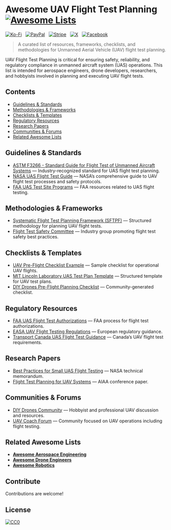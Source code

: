 # Awesome UAV Flight Test Planning [![Awesome Lists](https://srv-cdn.himpfen.io/badges/awesome-lists/awesomelists-flat.svg)](https://github.com/awesomelistsio/awesome)

[![Ko-Fi](https://srv-cdn.himpfen.io/badges/kofi/kofi-flat.svg)](https://ko-fi.com/awesomelists) &nbsp; [![PayPal](https://srv-cdn.himpfen.io/badges/paypal/paypal-flat.svg)](https://www.paypal.com/donate/?hosted_button_id=3LLKRXJU44EJJ) &nbsp; [![Stripe](https://srv-cdn.himpfen.io/badges/stripe/stripe-flat.svg)](https://tinyurl.com/e8ymxdw3) &nbsp; [![X](https://srv-cdn.himpfen.io/badges/twitter/twitter-flat.svg)](https://x.com/ListsAwesome) &nbsp; [![Facebook](https://srv-cdn.himpfen.io/badges/facebook-pages/facebook-pages-flat.svg)](https://www.facebook.com/awesomelists)

> A curated list of resources, frameworks, checklists, and methodologies for Unmanned Aerial Vehicle (UAV) flight test planning.

UAV Flight Test Planning is critical for ensuring safety, reliability, and regulatory compliance in unmanned aircraft system (UAS) operations. This list is intended for aerospace engineers, drone developers, researchers, and hobbyists involved in planning and executing UAV flight tests.

## Contents

- [Guidelines & Standards](#guidelines--standards)
- [Methodologies & Frameworks](#methodologies--frameworks)
- [Checklists & Templates](#checklists--templates)
- [Regulatory Resources](#regulatory-resources)
- [Research Papers](#research-papers)
- [Communities & Forums](#communities--forums)
- [Related Awesome Lists](#related-awesome-lists)

## Guidelines & Standards

- [ASTM F3266 - Standard Guide for Flight Test of Unmanned Aircraft Systems](https://www.astm.org/f3266-18.html) — Industry-recognized standard for UAS flight test planning.
- [NASA UAS Flight Test Guide](https://www.nasa.gov/sites/default/files/atoms/files/nasa_uas_ft_guide.pdf) — NASA’s comprehensive guide to UAV flight test processes and safety protocols.
- [FAA UAS Test Site Programs](https://www.faa.gov/uas/programs_partnerships/test_sites/) — FAA resources related to UAS flight testing.

## Methodologies & Frameworks

- [Systematic Flight Test Planning Framework (SFTPF)](https://ieeexplore.ieee.org/document/8390592) — Structured methodology for planning UAV flight tests.
- [Flight Test Safety Committee](https://www.flighttestsafety.org/) — Industry group promoting flight test safety best practices.

## Checklists & Templates

- [UAV Pre-Flight Checklist Example](https://uavcoach.com/drone-preflight-checklist/) — Sample checklist for operational UAV flights.
- [MIT Lincoln Laboratory UAS Test Plan Template](https://www.ll.mit.edu/r-d/publications/uas-flight-test-planning-template) — Structured template for UAV test plans.
- [DIY Drones Pre-Flight Planning Checklist](https://diydrones.com/profiles/blogs/pre-flight-checklist-for-uavs) — Community-generated checklist.

## Regulatory Resources

- [FAA UAS Flight Test Authorizations](https://www.faa.gov/uas/commercial_operators/test_sites/) — FAA process for flight test authorizations.
- [EASA UAV Flight Testing Regulations](https://www.easa.europa.eu/en/document-library/general-publications/specific-operations-risk-assessment-sora) — European regulatory guidance.
- [Transport Canada UAS Flight Test Guidance](https://tc.canada.ca/en/aviation/drone-safety) — Canada’s UAV flight test requirements.

## Research Papers

- [Best Practices for Small UAS Flight Testing](https://ntrs.nasa.gov/citations/20150019714) — NASA technical memorandum.
- [Flight Test Planning for UAV Systems](https://arc.aiaa.org/doi/abs/10.2514/6.2016-3612) — AIAA conference paper.

## Communities & Forums

- [DIY Drones Community](https://diydrones.com/) — Hobbyist and professional UAV discussion and resources.
- [UAV Coach Forum](https://community.uavcoach.com/) — Community focused on UAV operations including flight testing.

## Related Awesome Lists

- **[Awesome Aerospace Engineering](https://github.com/awesomelistsio/awesome-aerospace-engineering)**
- **[Awesome Drone Engineers](https://github.com/awesomelistsio/awesome-drone-engineers)**
- **[Awesome Robotics](https://github.com/awesomelistsio/awesome-robotics)**
  
## Contribute

Contributions are welcome!

## License

[![CC0](https://mirrors.creativecommons.org/presskit/buttons/88x31/svg/by-sa.svg)](http://creativecommons.org/licenses/by-sa/4.0/)
